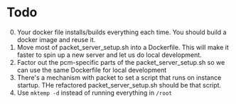 # Todo

0. Your docker file installs/builds everything each time.  You should build a docker image and reuse it.
1. Move most of packet_server_setup.sh into a Dockerfile.  This will make it faster to spin up a new server and let us do local development.
2. Factor out the pcm-specific parts of the packet_server_setup.sh so we can use the same Dockerfile for local development
3. There's a mechanism with packet to set a script that runs on instance startup.  THe refactored packet_server_setup.sh should be that script.
4. Use `mktemp -d` instead of running everything in `/root`

